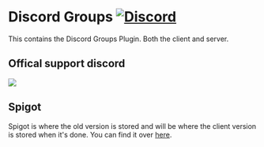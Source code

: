 # Discord Groups [![Discord](https://discordapp.com/api/guilds/280175962769850369/widget.png)](https://discord.gg/GkxJhFq)

This contains the Discord Groups Plugin.
Both the client and server.

## Offical support discord
[![](https://discordapp.com/api/guilds/280175962769850369/embed.png?style=banner2)](https://discord.gg/GkxJhFq)

## Spigot
Spigot is where the old version is stored and will be where the client version is stored when it's done.
You can find it over [here](https://www.spigotmc.org/resources/discord-groups.28764/).
